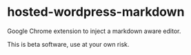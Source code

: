 hosted-wordpress-markdown
=========================

Google Chrome extension to inject a markdown aware editor. 

This is beta software, use at your own risk.